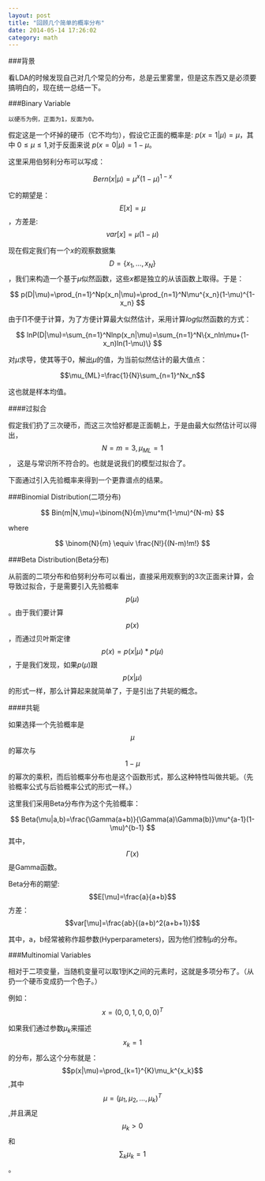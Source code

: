 ```yaml
---
layout: post
title: "回顾几个简单的概率分布"
date: 2014-05-14 17:26:02
category: math
---
```


###背景

看LDA的时候发现自己对几个常见的分布，总是云里雾里，但是这东西又是必须要搞明白的，现在统一总结一下。

###Binary Variable

	以硬币为例，正面为1，反面为0。
	
假定这是一个坏掉的硬币（它不均匀），假设它正面的概率是: 
$p(x=1|\mu)=\mu$，其中 $0 \le \mu \le 1$,对于反面来说 $p(x=0|\mu)=1-\mu$。

这里采用伯努利分布可以写成：

$$
Bern(x|\mu) = \mu^x(1-\mu)^{1-x}
$$

它的期望是： $$E[x]=\mu$$，方差是: $$var[x]=\mu(1-\mu)$$

现在假定我们有一个$x$的观察数据集 $$D=\{x_1,\dots,x_N\}$$，我们来构造一个基于$\mu$似然函数，这些$x$都是独立的从该函数上取得。于是：

$$
p(D|\mu)=\prod_{n=1}^Np(x_n|\mu)=\prod_{n=1}^N\mu^{x_n}(1-\mu)^{1-x_n}
$$

由于$\prod$不便于计算，为了方便计算最大似然估计，采用计算$log$似然函数的方式：

$$
lnP(D|\mu)=\sum_{n=1}^Nlnp(x_n|\mu)=\sum_{n=1}^N\{x_nln\mu+(1-x_n)ln(1-\mu)\}
$$

对$\mu$求导，使其等于0，解出$\mu$的值，为当前似然估计的最大值点：

$$\mu_{ML}=\frac{1}{N}\sum_{n=1}^Nx_n$$

这也就是样本均值。

####过拟合

假定我们扔了三次硬币，而这三次恰好都是正面朝上，于是由最大似然估计可以得出，$$N=m=3, \mu_{ML}=1$$， 这是与常识所不符合的。也就是说我们的模型过拟合了。

下面通过引入先验概率来得到一个更靠谱点的结果。

###Binomial Distribution(二项分布)

$$
Bin(m|N,\mu)=\binom{N}{m}\mu^m(1-\mu)^{N-m}
$$

where

$$
\binom{N}{m} \equiv \frac{N!}{(N-m)!m!}
$$

###Beta Distribution(Beta分布)

从前面的二项分布和伯努利分布可以看出，直接采用观察到的3次正面来计算，会导致过拟合，于是需要引入先验概率$$p(\mu)$$。由于我们要计算$$p(x)$$，而通过贝叶斯定律$$p(x)=p(x|\mu)*p(\mu)$$，于是我们发现，如果$p(\mu)$跟$$p(x|\mu)$$的形式一样，那么计算起来就简单了，于是引出了共轭的概念。

####共轭

如果选择一个先验概率是$$\mu$$的幂次与$$1-\mu$$的幂次的乘积，而后验概率分布也是这个函数形式，那么这种特性叫做共轭。（先验概率公式与后验概率公式的形式一样。）

这里我们采用Beta分布作为这个先验概率：

$$
Beta(\mu|a,b)=\frac{\Gamma(a+b)}{\Gamma(a)\Gamma(b)}\mu^{a-1}(1-\mu)^{b-1}
$$
其中，$$\Gamma(x)$$是Gamma函数。

Beta分布的期望: $$E[\mu]=\frac{a}{a+b}$$
方差：$$var[\mu]=\frac{ab}{(a+b)^2(a+b+1)}$$

其中，a，b经常被称作超参数(Hyperparameters)，因为他们控制$\mu$的分布。

###Multinomial Variables

相对于二项变量，当随机变量可以取1到K之间的元素时，这就是多项分布了。（从扔一个硬币变成扔一个色子。）

例如：$$x=(0,0,1,0,0,0)^T$$

如果我们通过参数$\mu_k$来描述$$x_k=1$$的分布，那么这个分布就是：
$$p(x|\mu)=\prod_{k=1}^{K}\mu_k^{x_k}$$
,其中
$$\mu=(\mu_1,\mu_2,\dots,\mu_k)^T$$
,并且满足
$$\mu_k > 0$$
和
$$\sum_k\mu_k=1$$。






















